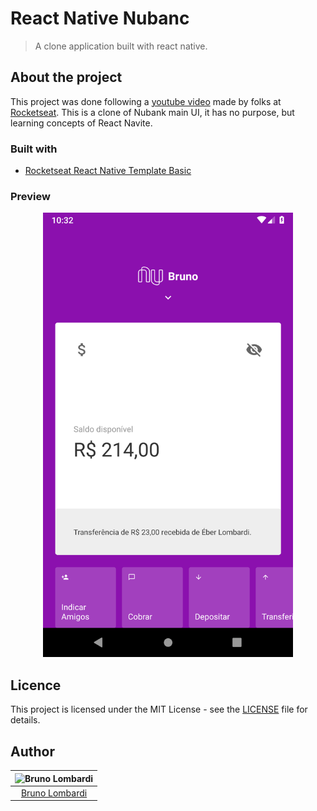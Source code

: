 # React Native Nubanc
> A clone application built with react native.

## About the project

This project was done following a [youtube video](https://www.youtube.com/watch?v=DDm0M_rZLJo) made by folks at [Rocketseat](https://rocketseat.com.br/). This is a clone of Nubank main UI, it has no purpose, but learning concepts of React Navite.

### Built with

- [Rocketseat React Native Template Basic](https://github.com/Rocketseat/react-native-template-rocketseat-basic)

### Preview
<p align="center">
  <img src="preview/screenshot.png" width="400px">
</p>

## Licence

This project is licensed under the MIT License - see the [LICENSE](LICENSE) file for details.

## Author

| ![Bruno Lombardi](https://avatars2.githubusercontent.com/u/7153294?s=150&v=4)|
|:---------------------:|
|  [Bruno Lombardi](https://github.com/bruno-lombardi)   |

